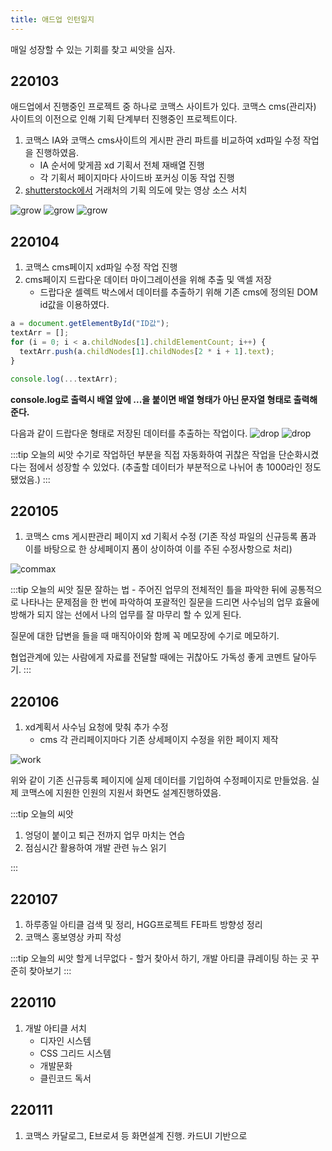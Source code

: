 ```yaml
---
title: 애드업 인턴일지
---
```


매일 성장할 수 있는 기회를 찾고 씨앗을 심자.

## 220103

애드업에서 진행중인 프로젝트 중 하나로 코맥스 사이트가 있다. 코맥스 cms(관리자) 사이트의 이전으로 인해 기획 단계부터 진행중인 프로젝트이다.

1. 코맥스 IA와 코맥스 cms사이트의 게시판 관리 파트를 비교하여 xd파일 수정 작업을 진행하였음.
   - IA 순서에 맞게끔 xd 기획서 전체 재배열 진행
   - 각 기획서 페이지마다 사이드바 포커싱 이동 작업 진행
2. [shutterstock에서](https://www.shutterstock.com/ko/explore/korea-stock-images-0814?kw=shutterstock&c3apidt=p67361398787&gclid=Cj0KCQiA_c-OBhDFARIsAIFg3exOJwj7iuXhlK0bzVqftdiKw4nXDo6VpJHzH2gAb7-v99gdFEyV9fwaAtC7EALw_wcB&gclsrc=aw.ds) 거래처의 기획 의도에 맞는 영상 소스 서치

![grow](../.vuepress/assets/grow/list1.png)
![grow](../.vuepress/assets/grow/list2.png)
![grow](../.vuepress/assets/grow/list3.png)

## 220104

1. 코맥스 cms페이지 xd파일 수정 작업 진행
2. cms페이지 드랍다운 데이터 마이그레이션을 위해 추출 및 액셀 저장
   - 드랍다운 셀렉트 박스에서 데이터를 추출하기 위해 기존 cms에 정의된 DOM id값을 이용하였다.

```js
a = document.getElementById("ID값");
textArr = [];
for (i = 0; i < a.childNodes[1].childElementCount; i++) {
  textArr.push(a.childNodes[1].childNodes[2 * i + 1].text);
}

console.log(...textArr);
```

**console.log로 출력시 배열 앞에 ...을 붙이면 배열 형태가 아닌 문자열 형태로 출력해준다.**

다음과 같이 드랍다운 형태로 저장된 데이터를 추출하는 작업이다.
![drop](../.vuepress/assets/grow/drop2.png)
![drop](../.vuepress/assets/grow/drop.png)

:::tip 오늘의 씨앗
수기로 작업하던 부분을 직접 자동화하여 귀찮은 작업을 단순화시켰다는 점에서 성장할 수 있었다. (추출할 데이터가 부분적으로 나뉘어 총 1000라인 정도 됐었음.)
:::

## 220105

1. 코맥스 cms 게시판관리 페이지 xd 기획서 수정 (기존 작성 파일의 신규등록 폼과 이를 바탕으로 한 상세페이지 폼이 상이하여 이를 주된 수정사항으로 처리)

![commax](../.vuepress/assets/grow/commax.png)

:::tip 오늘의 씨앗
질문 잘하는 법 - 주어진 업무의 전체적인 틀을 파악한 뒤에 공통적으로 나타나는 문제점을 한 번에 파악하여 포괄적인 질문을 드리면 사수님의 업무 효율에 방해가 되지 않는 선에서 나의 업무를 잘 마무리 할 수 있게 된다.

질문에 대한 답변을 들을 때 매직아이와 함께 꼭 메모장에 수기로 메모하기.

협업관계에 있는 사람에게 자료를 전달할 때에는 귀찮아도 가독성 좋게 코멘트 달아두기.
:::

## 220106

1. xd계획서 사수님 요청에 맞춰 추가 수정
   - cms 각 관리페이지마다 기존 상세페이지 수정을 위한 페이지 제작

![work](../.vuepress/assets/grow/0106cms.png)

위와 같이 기존 신규등록 페이지에 실제 데이터를 기입하여 수정페이지로 만들었음. 실제 코맥스에 지원한 인원의 지원서 화면도 설계진행하였음.

:::tip 오늘의 씨앗

1. 엉덩이 붙이고 퇴근 전까지 업무 마치는 연습
2. 점심시간 활용하여 개발 관련 뉴스 읽기

:::

## 220107

1. 하루종일 아티클 검색 및 정리, HGG프로젝트 FE파트 방향성 정리
2. 코맥스 홍보영상 카피 작성

:::tip 오늘의 씨앗
할게 너무없다 - 할거 찾아서 하기, 개발 아티클 큐레이팅 하는 곳 꾸준히 찾아보기
:::

## 220110

1. 개발 아티클 서치
   - 디자인 시스템
   - CSS 그리드 시스템
   - 개발문화
   - 클린코드 독서

## 220111

1. 코맥스 카달로그, E브로셔 등 화면설계 진행. 카드UI 기반으로
